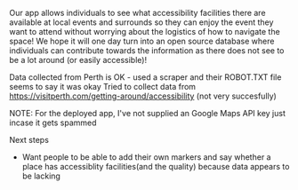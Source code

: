 Our app allows individuals to see what accessibility facilities there are available at local events and surrounds so they can enjoy the event they want to attend without worrying about the logistics of how to navigate the space! We hope it will one day turn into an open source database where individuals can contribute towards the information as there does not see to be a lot around (or easily accessible)!

Data collected from Perth is OK - used a scraper and their ROBOT.TXT file seems to say it was okay
Tried to collect data from https://visitperth.com/getting-around/accessibility (not very succesfully)

NOTE: For the deployed app, I've not supplied an Google Maps API key just incase it gets spammed

Next steps
- Want people to be able to add their own markers and say whether a place has accessiblity facilities(and the quality) because data appears to be lacking